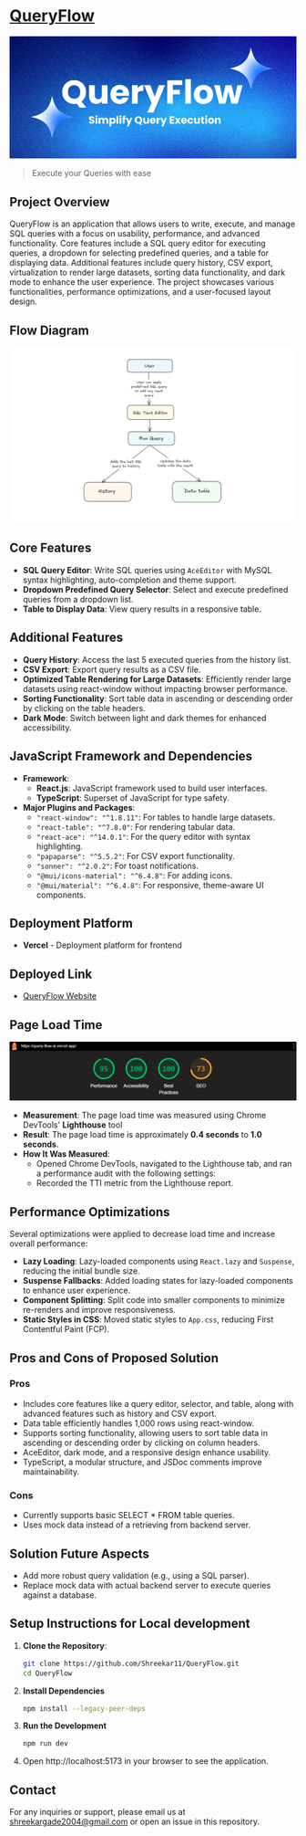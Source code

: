 # [QueryFlow](https://query-flow-xi.vercel.app)

![Header Section](screenshots/banner.png)

> Execute your Queries with ease

## Project Overview

QueryFlow is an application that allows users to write, execute, and manage SQL queries with a focus on usability, performance, and advanced functionality. Core features include a SQL query editor for executing queries, a dropdown for selecting predefined queries, and a table for displaying data. Additional features include query history, CSV export, virtualization to render large datasets, sorting data functionality, and dark mode to enhance the user experience. The project showcases various functionalities, performance optimizations, and a user-focused layout design.

## Flow Diagram

![Architecture Diagram](screenshots/flow-diagram.png)

## Core Features

- **SQL Query Editor**: Write SQL queries using `AceEditor` with MySQL syntax highlighting, auto-completion and theme support.
- **Dropdown Predefined Query Selector**: Select and execute predefined queries from a dropdown list.
- **Table to Display Data**: View query results in a responsive table.

## Additional Features

- **Query History**: Access the last 5 executed queries from the history list.
- **CSV Export**: Export query results as a CSV file.
- **Optimized Table Rendering for Large Datasets**: Efficiently render large datasets using react-window without impacting browser performance.
- **Sorting Functionality**: Sort table data in ascending or descending order by clicking on the table headers.
- **Dark Mode**: Switch between light and dark themes for enhanced accessibility.

## JavaScript Framework and Dependencies

- **Framework**:
  - **React.js**: JavaScript framework used to build user interfaces.
  - **TypeScript**: Superset of JavaScript for type safety.
- **Major Plugins and Packages**:
  - `"react-window": "^1.8.11"`: For tables to handle large datasets.
  - `"react-table": "^7.8.0"`: For rendering tabular data.
  - `"react-ace": "^14.0.1"`: For the query editor with syntax highlighting.
  - `"papaparse": "^5.5.2"`: For CSV export functionality.
  - `"sonner": "^2.0.2"`: For toast notifications.
  - `"@mui/icons-material": "^6.4.8"`: For adding icons.
  - `"@mui/material": "^6.4.8"`: For responsive, theme-aware UI components.

## Deployment Platform

- **Vercel** - Deployment platform for frontend

## Deployed Link

- [QueryFlow Website](https://query-flow-xi.vercel.app/)

## Page Load Time

![Performance Diagram](screenshots/performance.png)

- **Measurement**: The page load time was measured using Chrome DevTools' **Lighthouse** tool
- **Result**: The page load time is approximately **0.4 seconds** to **1.0 seconds**.
- **How It Was Measured**:
  - Opened Chrome DevTools, navigated to the Lighthouse tab, and ran a performance audit with the following settings:
  - Recorded the TTI metric from the Lighthouse report.

## Performance Optimizations

Several optimizations were applied to decrease load time and increase overall performance:

- **Lazy Loading**: Lazy-loaded components using `React.lazy` and `Suspense`, reducing the initial bundle size.
- **Suspense Fallbacks**: Added loading states for lazy-loaded components to enhance user experience.
- **Component Splitting**: Split code into smaller components to minimize re-renders and improve responsiveness.
- **Static Styles in CSS**: Moved static styles to `App.css`, reducing First Contentful Paint (FCP).

## Pros and Cons of Proposed Solution

### Pros

- Includes core features like a query editor, selector, and table, along with advanced features such as history and CSV export.
- Data table efficiently handles 1,000 rows using react-window.
- Supports sorting functionality, allowing users to sort table data in ascending or descending order by clicking on column headers.
- AceEditor, dark mode, and a responsive design enhance usability.
- TypeScript, a modular structure, and JSDoc comments improve maintainability.

### Cons

- Currently supports basic SELECT \* FROM table queries.
- Uses mock data instead of a retrieving from backend server.

## Solution Future Aspects

- Add more robust query validation (e.g., using a SQL parser).
- Replace mock data with actual backend server to execute queries against a database.

## Setup Instructions for Local development

1. **Clone the Repository**:

   ```bash
   git clone https://github.com/Shreekar11/QueryFlow.git
   cd QueryFlow
   ```

2. **Install Dependencies**

   ```bash
   npm install --legacy-peer-deps
   ```

3. **Run the Development**

   ```bash
   npm run dev
   ```

4. Open http://localhost:5173 in your browser to see the application.

## Contact

For any inquiries or support, please email us at shreekargade2004@gmail.com or open an issue in this repository.
